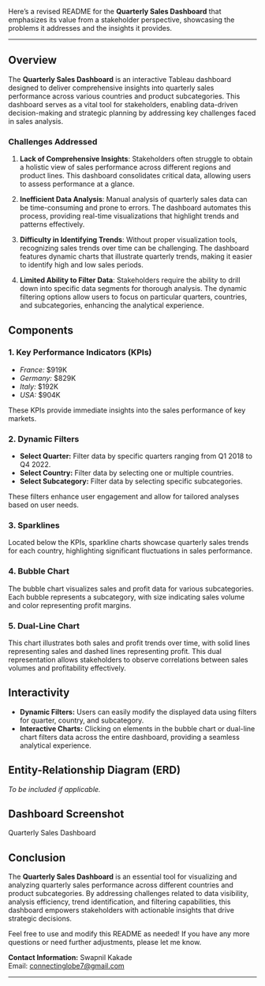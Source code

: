 Here’s a revised README for the **Quarterly Sales Dashboard** that emphasizes its value from a stakeholder perspective, showcasing the problems it addresses and the insights it provides.

---

## Overview
The **Quarterly Sales Dashboard** is an interactive Tableau dashboard designed to deliver comprehensive insights into quarterly sales performance across various countries and product subcategories. This dashboard serves as a vital tool for stakeholders, enabling data-driven decision-making and strategic planning by addressing key challenges faced in sales analysis.

### Challenges Addressed
1. **Lack of Comprehensive Insights**: Stakeholders often struggle to obtain a holistic view of sales performance across different regions and product lines. This dashboard consolidates critical data, allowing users to assess performance at a glance.
  
2. **Inefficient Data Analysis**: Manual analysis of quarterly sales data can be time-consuming and prone to errors. The dashboard automates this process, providing real-time visualizations that highlight trends and patterns effectively.

3. **Difficulty in Identifying Trends**: Without proper visualization tools, recognizing sales trends over time can be challenging. The dashboard features dynamic charts that illustrate quarterly trends, making it easier to identify high and low sales periods.

4. **Limited Ability to Filter Data**: Stakeholders require the ability to drill down into specific data segments for thorough analysis. The dynamic filtering options allow users to focus on particular quarters, countries, and subcategories, enhancing the analytical experience.

## Components

### 1. Key Performance Indicators (KPIs)
- *France:* $919K
- *Germany:* $829K
- *Italy:* $192K
- *USA:* $904K

These KPIs provide immediate insights into the sales performance of key markets.

### 2. Dynamic Filters
- **Select Quarter:** Filter data by specific quarters ranging from Q1 2018 to Q4 2022.
- **Select Country:** Filter data by selecting one or multiple countries.
- **Select Subcategory:** Filter data by selecting specific subcategories.

These filters enhance user engagement and allow for tailored analyses based on user needs.

### 3. Sparklines
Located below the KPIs, sparkline charts showcase quarterly sales trends for each country, highlighting significant fluctuations in sales performance.

### 4. Bubble Chart
The bubble chart visualizes sales and profit data for various subcategories. Each bubble represents a subcategory, with size indicating sales volume and color representing profit margins.

### 5. Dual-Line Chart
This chart illustrates both sales and profit trends over time, with solid lines representing sales and dashed lines representing profit. This dual representation allows stakeholders to observe correlations between sales volumes and profitability effectively.

## Interactivity
- **Dynamic Filters:** Users can easily modify the displayed data using filters for quarter, country, and subcategory.
- **Interactive Charts:** Clicking on elements in the bubble chart or dual-line chart filters data across the entire dashboard, providing a seamless analytical experience.

## Entity-Relationship Diagram (ERD)
*To be included if applicable.*

## Dashboard Screenshot
Quarterly Sales Dashboard

## Conclusion
The **Quarterly Sales Dashboard** is an essential tool for visualizing and analyzing quarterly sales performance across different countries and product subcategories. By addressing challenges related to data visibility, analysis efficiency, trend identification, and filtering capabilities, this dashboard empowers stakeholders with actionable insights that drive strategic decisions.

Feel free to use and modify this README as needed! If you have any more questions or need further adjustments, please let me know.

**Contact Information:**
Swapnil Kakade  
Email: connectinglobe7@gmail.com

--- 
